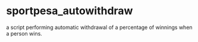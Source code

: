 # sportpesa_autowithdraw
a script performing automatic withdrawal of a percentage of  winnings when a person wins.
